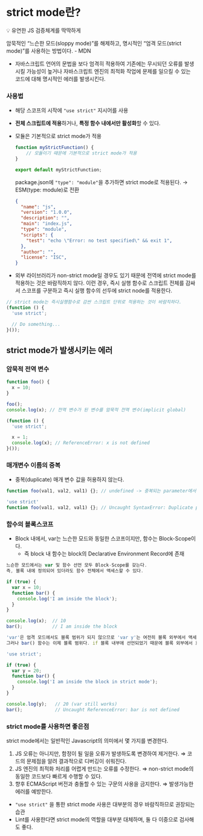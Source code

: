 # strict mode란?

<aside>
💡 유연한 JS 검증체계를 딱딱하게

암묵적인 “느슨한 모드(sloppy mode)”를 해제하고, 명시적인 “엄격 모드(strict mode)”를 사용하는 방법이다. - MDN

</aside>

- 자바스크립트 언어의 문법을 보다 엄격히 적용하여 기존에는 무시되던 오류를 발생시킬 가능성이 높거나 자바스크립트 엔진의 최적화 작업에 문제를 일으킬 수 있는 코드에 대해 명시적인 에러를 발생시킨다.

### 사용법

- 해당 스코프의 시작에  `"use strict"` 지시어를 사용
- **전체 스크립트에 적용**하거나, **특정 함수 내에서만 활성화**할 수 있다.
- 모듈은 기본적으로 strict mode가 적용
    
    ```jsx
    function myStrictFunction() {
        // 모듈이기 때문에 기본적으로 strict mode가 적용
    }
    
    export default myStrictFunction;
    ```
    
    package.json에 `"type": "module"`을 추가하면 strict mode로 적용된다. → ESM(type: module)로 전환
    
    ```json
    {
      "name": "js",
      "version": "1.0.0",
      "description": "",
      "main": "index.js",
      "type": "module", 
      "scripts": {
        "test": "echo \"Error: no test specified\" && exit 1",
      },
      "author": "",
      "license": "ISC",
    }
    ```
    
- 외부 라이브러리가 non-strict mode일 경우도 있기 때문에 전역에 strict mode를 적용하는 것은 바람직하지 않다. 이런 경우, 즉시 실행 함수로 스크립트 전체를 감싸서 스코프를 구분하고 즉시 실행 함수의 선두에 strict node를 적용한다.

```jsx
// strict mode는 즉시실행함수로 감싼 스크립트 단위로 적용하는 것이 바람직하다.
(function () {
  'use strict';

  // Do something...
}());
```

## **strict mode가 발생시키는 에러**

### **암묵적 전역 변수**

```jsx
function foo() {
  x = 10;
}

foo();
console.log(x); // 전역 변수가 된 변수를 암묵적 전역 변수(implicit global)
```

```jsx
(function () {
  'use strict';

  x = 1;
  console.log(x); // ReferenceError: x is not defined
}());
```

### **매개변수 이름의 중복**

- 중복(duplicate) 매개 변수 값을 허용하지 않는다.

```jsx
function foo(val1, val2, val1) {}; // undefined -> 중복되는 parameter에서 뒤에 것이 우선시 됨

'use strict' 
function foo(val1, val2, val1) {}; // Uncaught SyntaxError: Duplicate parameter
```

### 함수의 블록스코프

- Block 내에서, var는 느슨한 모드와 동일한 스코프이지만, 함수는 Block-Scope이다.
    - 즉 block 내 함수는 block의 Declarative Environment Record에 존재

```jsx
느슨한 모드에서는 var 및 함수 선언 모두 Block-Scope를 갖는다. 
즉, 블록 내에 정의되어 있더라도 함수 전체에서 액세스할 수 있다.

if (true) {
  var x = 10;
  function bar() {
    console.log('I am inside the block');
  }
}

console.log(x);  // 10
bar();           // I am inside the block
```

```jsx
'var'은 엄격 모드에서도 블록 범위가 되지 않으므로 'var y'는 여전히 블록 외부에서 액세스할 수 있다.
그러나 bar() 함수는 이제 블록 범위다. if 블록 내부에 선언되었기 때문에 블록 외부에서 호출할 수 없다.

'use strict';

if (true) {
  var y = 20;
  function bar() {
    console.log('I am inside the block in strict mode');
  }
}

console.log(y);   // 20 (var still works)
bar();            // Uncaught ReferenceError: bar is not defined

```

### strict mode를 사용하면 좋은점

strict mode에서는 일반적인 Javascript의 의미에서 몇 가지를 변경한다.

1. JS 오류는 아니지만, 함정이 될 일을 오류가 발생하도록 변경하여 제거한다. 
⇒ 코드의 문제점을 알려 결과적으로 디버깅이 쉬워진다.
2. JS 엔진의 최적화 처리를 어렵게 만드는 오류를 수정한다.
⇒ non-strict mode의 동일한 코드보다 빠르게 수행할 수 있다.
3. 향후 ECMAScript 버전과 충돌할 수 있는 구문의 사용을 금지한다.
⇒ 발생가능한 에러를 예방한다.
- `"use strict"` 을 통한 strict mode 사용은 대부분의 경우 바람직하므로 권장되는 습관
- Lint를 사용한다면 strict mode의 역할을 대부분 대체하며, 둘 다 이중으로 검사해도 좋다.
